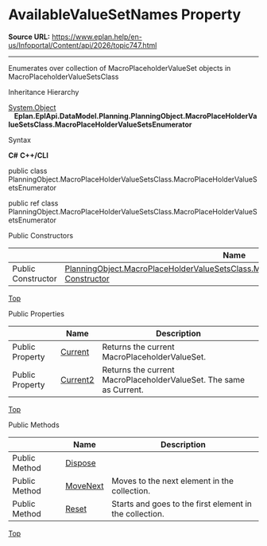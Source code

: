 # AvailableValueSetNames Property

**Source URL:** https://www.eplan.help/en-us/Infoportal/Content/api/2026/topic747.html

---

Enumerates over collection of MacroPlaceholderValueSet objects in MacroPlaceholderValueSetsClass

Inheritance Hierarchy

[System.Object](#)  
   **Eplan.EplApi.DataModel.Planning.PlanningObject.MacroPlaceHolderValueSetsClass.MacroPlaceHolderValueSetsEnumerator**

Syntax

**C#**
**C++/CLI**


public class PlanningObject.MacroPlaceHolderValueSetsClass.MacroPlaceHolderValueSetsEnumerator

public ref class PlanningObject.MacroPlaceHolderValueSetsClass.MacroPlaceHolderValueSetsEnumerator

Public Constructors

|  | Name | Description |
| --- | --- | --- |
| Public Constructor | [PlanningObject.MacroPlaceHolderValueSetsClass.MacroPlaceHolderValueSetsEnumerator Constructor](topic748.html) | Constructor |

[Top](#top)

Public Properties

|  | Name | Description |
| --- | --- | --- |
| Public Property | [Current](topic753.html) | Returns the current MacroPlaceholderValueSet. |
| Public Property | [Current2](topic754.html) | Returns the current MacroPlaceholderValueSet. The same as Current. |

[Top](#top)

Public Methods

|  | Name | Description |
| --- | --- | --- |
| Public Method | [Dispose](topic749.html) |  |
| Public Method | [MoveNext](topic750.html) | Moves to the next element in the collection. |
| Public Method | [Reset](topic751.html) | Starts and goes to the first element in the collection. |

[Top](#top)
